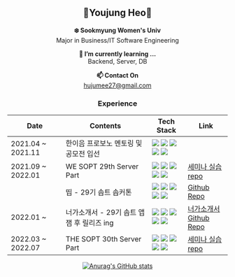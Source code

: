 <div align="center">
  
## 👻Youjung Heo👻

**❄️ Sookmyung Women's Univ**  
Major in Business/IT Software Engineering
  
**🌱 I’m currently learning ...**  
  Backend, Server, DB
  
**📫 Contact On**  
  hujumee27@gmail.com

### Experience
  | Date | Contents | Tech Stack | Link |
  |-----------------|--------------------------------------|----------|-------------|
  |2021.04 ~ 2021.11|한이음 프로보노 멘토링 및 공모전 입선|<img src="https://img.shields.io/badge/Python-3776AB?style=for-the-badge&logo=Python&logoColor=white"> <img src="https://img.shields.io/badge/AWS Lambda-FF9900?style=for-the-badge&logo=AWS Lambda&logoColor=white"> <img src="https://img.shields.io/badge/AWS Amplify-FF9900?style=for-the-badge&logo=AWS Amplify&logoColor=white"> </br><img src="https://img.shields.io/badge/Kotlin-7F52FF?style=for-the-badge&logo=Kotlin&logoColor=white"> <img src="https://img.shields.io/badge/Android-3DDC84?style=for-the-badge&logo=Android&logoColor=white">||
  |2021.09 ~ 2022.01|WE SOPT 29th Server Part|<img src="https://img.shields.io/badge/JavaScript-F7DF1E?style=for-the-badge&logo=JavaScript&logoColor=white"> <img src="https://img.shields.io/badge/Node.js-339933?style=for-the-badge&logo=Node.js&logoColor=white"> <img src="https://img.shields.io/badge/Express-000000?style=for-the-badge&logo=Express&logoColor=white"></br><img src="https://img.shields.io/badge/Firebase-FFCA28?style=for-the-badge&logo=Firebase&logoColor=white"> <img src="https://img.shields.io/badge/PostgreSQL-4169E1?style=for-the-badge&logo=PostgreSQL&logoColor=white">|[세미나 실습 repo](https://github.com/WE-SOPT-29-SERVER/Yoojung-Heo)|
  ||띱 - 29기 솝트 솝커톤|<img src="https://img.shields.io/badge/JavaScript-F7DF1E?style=for-the-badge&logo=JavaScript&logoColor=white"> <img src="https://img.shields.io/badge/Node.js-339933?style=for-the-badge&logo=Node.js&logoColor=white"> <img src="https://img.shields.io/badge/Express-000000?style=for-the-badge&logo=Express&logoColor=white"></br><img src="https://img.shields.io/badge/Firebase-FFCA28?style=for-the-badge&logo=Firebase&logoColor=white"> <img src="https://img.shields.io/badge/PostgreSQL-4169E1?style=for-the-badge&logo=PostgreSQL&logoColor=white">|[Github Repo](https://github.com/29th-sopkathon-ddip/ddip-server)|
  |2022.01 ~ |너가소개서 - 29기 솝트 앱잼 후 릴리즈 ing|<img src="https://img.shields.io/badge/JavaScript-F7DF1E?style=for-the-badge&logo=JavaScript&logoColor=white"> <img src="https://img.shields.io/badge/Node.js-339933?style=for-the-badge&logo=Node.js&logoColor=white"> <img src="https://img.shields.io/badge/Express-000000?style=for-the-badge&logo=Express&logoColor=white"></br><img src="https://img.shields.io/badge/Firebase-FFCA28?style=for-the-badge&logo=Firebase&logoColor=white"> <img src="https://img.shields.io/badge/PostgreSQL-4169E1?style=for-the-badge&logo=PostgreSQL&logoColor=white">|[너가소개서](https://www.neogasogaeseo.com/)</br>[Github Repo](https://github.com/Neogasogaeseo/Naega-Server)|
  |2022.03 ~ 2022.07|THE SOPT 30th Server Part|<img src="https://img.shields.io/badge/TypeScript-3178C6?style=for-the-badge&logo=TypeScript&logoColor=white"> <img src="https://img.shields.io/badge/Node.js-339933?style=for-the-badge&logo=Node.js&logoColor=white"> <img src="https://img.shields.io/badge/Express-000000?style=for-the-badge&logo=Express&logoColor=white"></br><img src="https://img.shields.io/badge/AWS-232F3E?style=for-the-badge&logo=Amazon AWS&logoColor=white"> <img src="https://img.shields.io/badge/MongoDB-47A248?style=for-the-badge&logo=MongoDB&logoColor=white">|[세미나 실습 repo](https://github.com/30th-THE-SOPT-Server-Part/YuJung)|


[![Anurag's GitHub stats](https://github-readme-stats.vercel.app/api?username=hujumee)](https://github.com/hujumee/github-readme-stats)

<!--
**hujumee/hujumee** is a ✨ _special_ ✨ repository because its `README.md` (this file) appears on your GitHub profile.

Here are some ideas to get you started:
🥑
- 🔭 I’m currently working on ...
- 🌱 I’m currently learning ...
- 👯 I’m looking to collaborate on ...
- 🤔 I’m looking for help with ...
- 💬 Ask me about ...
- 📫 How to reach me: ...
- 😄 Pronouns: ...
- ⚡ Fun fact: ...
-->

